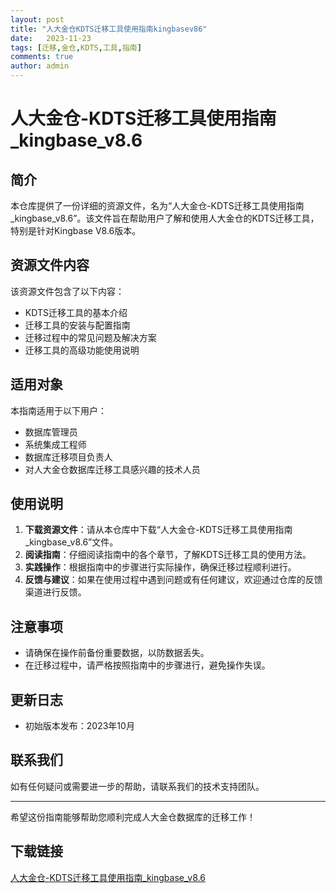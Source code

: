 ```yaml
---
layout: post
title: "人大金仓KDTS迁移工具使用指南kingbasev86"
date:   2023-11-23
tags: [迁移,金仓,KDTS,工具,指南]
comments: true
author: admin
---
```

# 人大金仓-KDTS迁移工具使用指南_kingbase_v8.6

## 简介
本仓库提供了一份详细的资源文件，名为“人大金仓-KDTS迁移工具使用指南_kingbase_v8.6”。该文件旨在帮助用户了解和使用人大金仓的KDTS迁移工具，特别是针对Kingbase V8.6版本。

## 资源文件内容
该资源文件包含了以下内容：
- KDTS迁移工具的基本介绍
- 迁移工具的安装与配置指南
- 迁移过程中的常见问题及解决方案
- 迁移工具的高级功能使用说明

## 适用对象
本指南适用于以下用户：
- 数据库管理员
- 系统集成工程师
- 数据库迁移项目负责人
- 对人大金仓数据库迁移工具感兴趣的技术人员

## 使用说明
1. **下载资源文件**：请从本仓库中下载“人大金仓-KDTS迁移工具使用指南_kingbase_v8.6”文件。
2. **阅读指南**：仔细阅读指南中的各个章节，了解KDTS迁移工具的使用方法。
3. **实践操作**：根据指南中的步骤进行实际操作，确保迁移过程顺利进行。
4. **反馈与建议**：如果在使用过程中遇到问题或有任何建议，欢迎通过仓库的反馈渠道进行反馈。

## 注意事项
- 请确保在操作前备份重要数据，以防数据丢失。
- 在迁移过程中，请严格按照指南中的步骤进行，避免操作失误。

## 更新日志
- 初始版本发布：2023年10月

## 联系我们
如有任何疑问或需要进一步的帮助，请联系我们的技术支持团队。

---

希望这份指南能够帮助您顺利完成人大金仓数据库的迁移工作！

## 下载链接

[人大金仓-KDTS迁移工具使用指南_kingbase_v8.6](https://pan.quark.cn/s/ceb78a0383ab)